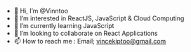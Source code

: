 - 👋 Hi, I’m @Vinntoo
- 👀 I’m interested in ReactJS, JavaScript & Cloud Computing
- 🌱 I’m currently learning JavaScript
- 💞️ I’m looking to collaborate on React Applications
- 📫 How to reach me : Email; vincekiptoo@gmail.com

<!---
Vinntoo/Vinntoo is a ✨ special ✨ repository because its `README.md` (this file) appears on your GitHub profile.
You can click the Preview link to take a look at your changes.
--->
